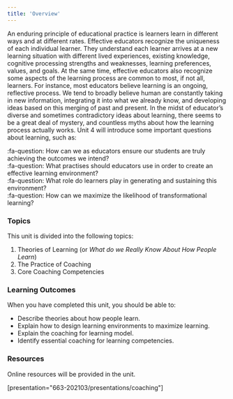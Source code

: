 ```yaml
---
title: 'Overview'
---
```


An enduring principle of educational practice is learners learn in different ways and at different rates. Effective educators recognize the uniqueness of each individual learner. They understand each learner arrives at a new learning situation with different lived experiences, existing knowledge, cognitive processing strengths and weaknesses, learning preferences, values, and goals. At the same time, effective educators also recognize some aspects of the learning process are common to most, if not all, learners. For instance, most educators believe learning is an ongoing, reflective process. We tend to broadly believe human are constantly taking in new information, integrating it into what we already know, and developing ideas based on this merging of past and present. In the midst of educator’s diverse and sometimes contradictory ideas about learning, there seems to be a great deal of mystery, and countless myths about how the learning process actually works. Unit 4 will introduce some important questions about learning, such as:

:fa-question: How can we as educators ensure our students are truly achieving the outcomes we intend?   
:fa-question: What practises should educators use in order to create an effective learning environment?   
:fa-question: What role do learners play in generating and sustaining this environment?   
:fa-question: How can we maximize the likelihood of transformational learning?

### Topics

This unit is divided into the following topics:

1.	Theories of Learning (or *What do we Really Know About How People Learn*)
2.	The Practice of Coaching
3.	Core Coaching Competencies

### Learning Outcomes

When you have completed this unit, you should be able to:

- Describe theories about how people learn.
- Explain how to design learning environments to maximize learning.
- Explain the coaching for learning model.
- Identify essential coaching for learning competencies.

### Resources

Online resources will be provided in the unit.

[presentation="663-202103/presentations/coaching"]
